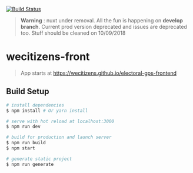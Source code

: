[![Build Status](https://travis-ci.com/wecitizens/electoral-gps-frontend.svg?branch=master)](https://travis-ci.com/wecitizens/electoral-gps-frontend)

> **Warning** : nuxt under removal. All the fun is happening on **develop branch**. Current prod version deprecated and issues are deprecated too. Stuff should be cleaned on 10/09/2018

# wecitizens-front

> App starts at https://wecitizens.github.io/electoral-gps-frontend

## Build Setup

``` bash
# install dependencies
$ npm install # Or yarn install

# serve with hot reload at localhost:3000
$ npm run dev

# build for production and launch server
$ npm run build
$ npm start

# generate static project
$ npm run generate
```

